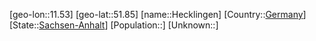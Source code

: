 ﻿---
location: [51.85,11.53]
type: City
tags:
- geo/City


SpocWebEntityId: 30825
isDeleted: false
confidential: public

---
[geo-lon::11.53]
[geo-lat::51.85]
[name::Hecklingen]
[Country::[Germany](geo/Continent/Europe/Germany.md)]
[State::[Sachsen-Anhalt](geo/Continent/Europe/Germany/Sachsen-Anhalt.md)]
[Population::]
[Unknown::]

